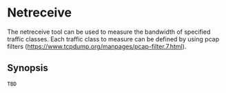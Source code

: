 # Netreceive

The netreceive tool can be used to measure the bandwidth of specified traffic classes. Each traffic class to measure can be defined by using pcap filters (https://www.tcpdump.org/manpages/pcap-filter.7.html).

## Synopsis

    TBD
